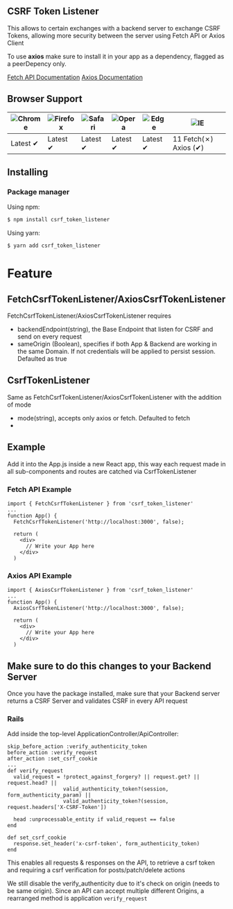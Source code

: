 ## CSRF Token Listener
This allows to certain exchanges with a backend server to exchange CSRF Tokens, allowing more security between the server using Fetch API or Axios Client

To use **axios** make sure to install it in your app as a dependency, flagged as a peerDepency only. 

[Fetch API Documentation](https://developer.mozilla.org/en-US/docs/Web/API/Fetch_API)
[Axios Documentation](https://github.com/axios/axios)

## Browser Support

![Chrome](https://raw.githubusercontent.com/alrra/browser-logos/main/src/chrome/chrome_48x48.png) | ![Firefox](https://raw.githubusercontent.com/alrra/browser-logos/main/src/firefox/firefox_48x48.png) | ![Safari](https://raw.githubusercontent.com/alrra/browser-logos/main/src/safari/safari_48x48.png) | ![Opera](https://raw.githubusercontent.com/alrra/browser-logos/main/src/opera/opera_48x48.png) | ![Edge](https://raw.githubusercontent.com/alrra/browser-logos/main/src/edge/edge_48x48.png) | ![IE](https://raw.githubusercontent.com/alrra/browser-logos/master/src/archive/internet-explorer_9-11/internet-explorer_9-11_48x48.png) |
--- | --- | --- | --- | --- | --- |
Latest ✔ | Latest ✔ | Latest ✔ | Latest ✔ | Latest ✔ | 11 Fetch(✗) Axios (✔) |

## Installing

### Package manager

Using npm:

```bash
$ npm install csrf_token_listener
```

Using yarn:

```bash
$ yarn add csrf_token_listener
```

# Feature
## FetchCsrfTokenListener/AxiosCsrfTokenListener
FetchCsrfTokenListener/AxiosCsrfTokenListener requires
- backendEndpoint(string), the Base Endpoint that listen for CSRF and send on every request
- sameOrigin (Boolean), specifies if both App & Backend are working in the same Domain. If not credentials will be applied to persist session. Defaulted as true

## CsrfTokenListener
Same as FetchCsrfTokenListener/AxiosCsrfTokenListener with the addition of mode
- mode(string), accepts only axios or fetch. Defaulted to fetch
-

## Example
Add it into the App.js inside a new React app, this way each request made in all sub-components and routes are catched via CsrfTokenListener

### Fetch API Example
```
import { FetchCsrfTokenListener } from 'csrf_token_listener'
...
function App() {
  FetchCsrfTokenListener('http://localhost:3000', false);

  return (
    <div>
      // Write your App here
    </div>
  )
```

### Axios API Example
```
import { AxiosCsrfTokenListener } from 'csrf_token_listener'
...
function App() {
  AxiosCsrfTokenListener('http://localhost:3000', false);

  return (
    <div>
      // Write your App here
    </div>
  )
```

## Make sure to do this changes to your Backend Server
Once you have the package installed, make sure that your Backend server returns a CSRF Server and validates CSRF in every API request

### Rails

Add inside the top-level ApplicationController/ApiController:
```
skip_before_action :verify_authenticity_token
before_action :verify_request
after_action :set_csrf_cookie
...
def verify_request
  valid_request = !protect_against_forgery? || request.get? || request.head? ||
                  valid_authenticity_token?(session, form_authenticity_param) ||
                  valid_authenticity_token?(session, request.headers['X-CSRF-Token'])

  head :unprocessable_entity if valid_request == false
end

def set_csrf_cookie
  response.set_header('x-csrf-token', form_authenticity_token)
end
```

This enables all requests & responses on the API, to retrieve a csrf token and requiring a csrf verification for posts/patch/delete actions

We still disable the verify_authenticity due to it's check on origin (needs to be same origin). Since an API can accept multiple different Origins, a rearranged method is application `verify_request`

